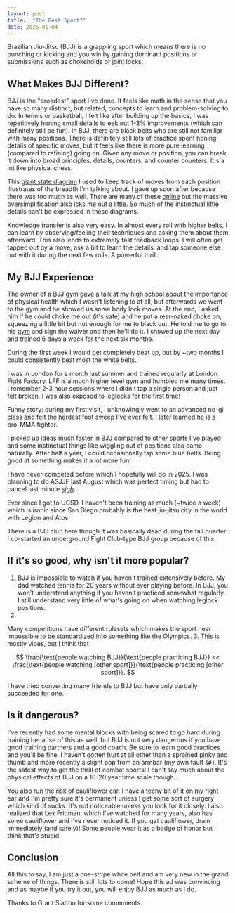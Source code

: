 ```yaml
---
layout: post
title:  "The Best Sport?"
date: 2025-01-04
---
```



Brazilian Jiu-Jitsu (BJJ) is a grappling sport which means there is no punching or kicking and you win by gaining dominant positions or submissions such as chokeholds or joint locks.

## What Makes BJJ Different?
BJJ is the "broadest" sport I've done. 
It feels like math in the sense that you have so many distinct, but related, concepts to learn and problem-solving to do. 
In tennis or basketball, I felt like after building up the basics, I was repetitively honing small details to eek out 1-3% improvements (which can definitely still be fun). 
In BJJ, there are black belts who are still not familiar with many positions. 
There is definitely still lots of practice spent honing details of specific moves, but it feels like there is more pure learning (compared to refining) going on.
Given any move or position, you can break it down into broad principles, details, counters, and counter counters. 
It's a lot like physical chess. 


This [giant state diagram](https://x.com/vvvincent_c/status/1797458390702240150) I used to keep track of moves from each position illustrates of the breadth I'm talking about. 
I gave up soon after because there was too much as well. 
There are many of these [online](https://bjjsystems.com/blog/wp-content/uploads/2019/11/John-Danaher-Back-Attacks-v1.png) but the massive oversimplification also icks me out a little. 
So much of the instinctual little details can't be expressed in these diagrams. 

Knowledge transfer is also very easy.
In almost every roll with higher belts, I can learn by observing/feeling their techniques and asking them about them afterward. 
This also lends to extremely fast feedback loops. 
I will often get tapped out by a move, ask a bit to learn the details, and tap someone else out with it during the next few rolls. 
A powerful thrill. 

## My BJJ Experience
The owner of a BJJ gym gave a talk at my high school about the importance of physical health which I wasn't listening to at all, but afterwards we went to the gym and he showed us some body lock moves. 
At the end, I asked him if he could choke me out (it's safe) and he put a rear-naked choke on, squeezing a little bit but not enough for me to black out. 
He told me to go to his [gym](https://thebearsdenmartialarts.com/) and sign the waiver and then he'll do it. 
I showed up the next day and trained 6 days a week for the next six months. 

During the first week I would get completely beat up, but by ~two months I could consistently beat most the white belts. 

I was in London for a month last summer and trained regularly at London Fight Factory.
LFF is a much higher level gym and humbled me many times.
I remember 2-3 hour sessions where I didn't tap a single person and just felt broken.
I was also exposed to leglocks for the first time! 

Funny story: during my first visit, I unknowingly went to an advanced no-gi class and felt the hardest foot sweep I've ever felt. I later learned he is a pro-MMA fighter.

<!-- Training was the most consistent source of happiness during these times. Whenever I felt lazy, didn't want to go, but still dragged myself to class, I always thanked two-hour-younger-me for going. 
There's something here about how powerful building this habit was. 
When 7 pm hit each day, going to practice was the natural thing to do. 
Because of my consistency, watching some instructionals at home, and desire to learn, I progressed ~5x faster than average.  -->

I picked up ideas much faster in BJJ compared to other sports I've played and some instinctual things like wiggling out of positions also came naturally.
After half a year, I could occasionally tap some blue belts.
Being good at something makes it a lot more fun!

I have never competed before which I hopefully will do in 2025.
I was planning to do ASJJF last August which was perfect timing but had to cancel last minute [*sigh*](https://x.com/vvvincent_c/status/1812768942064275611). 

Ever since I got to UCSD, I haven't been training as much (~twice a week) which is ironic since San Diego probably is the best jiu-jitsu city in the world with Legion and Atos. 
<!-- But, it's mainly because San Diego is so unfriendly to someone without a car and both those gyms take close to an hour to get to by public transportation. -->
There is a BJJ club here though it was basically dead during the fall quarter.
I co-started an underground Fight Club-type BJJ group because of this. 


## If it's so good, why isn't it more popular?


1. BJJ is impossible to watch if you haven't trained extensively before. 
My dad watched tennis for 20 years without ever playing before. 
In BJJ, you won’t understand anything if you haven’t practiced somewhat regularly. 
I still understand very little of what's going on when watching leglock positions.
2. 
Many competitions have different rulesets which makes the sport near impossible to be standardized into something like the Olympics. 
3. This is mostly vibes, but I think that 

$$
\frac{\text{people watching BJJ}}{\text{people practicing BJJ}} << \frac{\text{people watching [other sport]}}{\text{people practicing [other sport]}}.
$$

I have tried converting many friends to BJJ but have only partially succeeded for one. 



## Is it dangerous?
I've recently had some mental blocks with being scared to go hard during training because of this as well, but BJJ is not very dangerous if you have good training partners and a good coach. 
Be sure to learn good practices and you'll be fine.
I haven’t gotten hurt at all other than a sprained pinky and thumb and more recently a slight pop from an armbar (my own fault 😭). 
It's the safest way to get the thrill of combat sports!
I can't say much about the physical effects of BJJ on a 10-20 year time scale though...

You also run the risk of cauliflower ear. 
I have a teeny bit of it on my right ear and I'm pretty sure it's permanent unless I get some sort of surgery which kind of sucks.
It's not noticeable unless you look for it closely.
I also realized that Lex Fridman, which I've watched for many years, also has some cauliflower and I've never noticed it.
If you get cauliflower, drain immediately (and safely)!
Some people wear it as a badge of honor but I think that's stupid. 

## Conclusion
All this to say, I am just a one-stripe white belt and am very new in the grand scheme of things. 
There is still lots to come!
Hope this ad was convincing and as maybe if you try it out, you will enjoy BJJ as much as I do.


Thanks to Grant Slatton for some commments.

